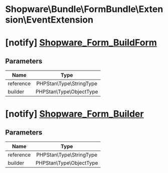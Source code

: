 # Shopware\Bundle\FormBundle\Extension\EventExtension

# [notify] [Shopware_Form_BuildForm](https://github.com/shopware/shopware/blob/5.6/engine/Shopware/Bundle/FormBundle/Extension/EventExtension.php#L49)

## Parameters

| Name        | Type           |
| ------------- |:-------------:|
| reference        | PHPStan\Type\StringType           |
| builder        | PHPStan\Type\ObjectType           |


# [notify] [Shopware_Form_Builder](https://github.com/shopware/shopware/blob/5.6/engine/Shopware/Bundle/FormBundle/Extension/EventExtension.php#L79)

## Parameters

| Name        | Type           |
| ------------- |:-------------:|
| reference        | PHPStan\Type\StringType           |
| builder        | PHPStan\Type\ObjectType           |
